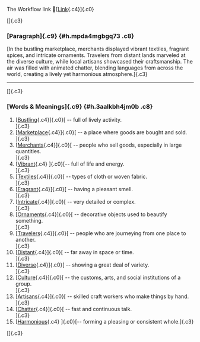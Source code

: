 The Workflow link
👏[[Link](https://www.google.com/url?q=http://www.google.com&sa=D&source=editors&ust=1759664457537232&usg=AOvVaw1coCPAzHAJLfiMC6kblBAY){.c4}]{.c0}

[]{.c3}

### [Paragraph]{.c9} {#h.mpda4mgbgq73 .c8}

[In the bustling marketplace, merchants displayed vibrant textiles,
fragrant spices, and intricate ornaments. Travelers from distant lands
marveled at the diverse culture, while local artisans showcased their
craftsmanship. The air was filled with animated chatter, blending
languages from across the world, creating a lively yet harmonious
atmosphere.]{.c3}

------------------------------------------------------------------------

[]{.c3}

### [Words & Meanings]{.c9} {#h.3aalkbh4jm0b .c8}

1.  [[Bustling](https://www.google.com/url?q=http://www.google.com&sa=D&source=editors&ust=1759664457538864&usg=AOvVaw0G_LTcs3PXC0FDIJyxL9Tl){.c4}]{.c0}[ --
    full of lively activity.\
    ]{.c3}
2.  [[Marketplace](https://www.google.com/url?q=http://www.google.com&sa=D&source=editors&ust=1759664457539192&usg=AOvVaw0FMDLbHrFTMEYImXXFeu-M){.c4}]{.c0}[ --
    a place where goods are bought and sold.\
    ]{.c3}
3.  [[Merchants](https://www.google.com/url?q=http://www.google.com&sa=D&source=editors&ust=1759664457539507&usg=AOvVaw1mDi9DFxb9IaEC9pRNH_DV){.c4}]{.c0}[ --
    people who sell goods, especially in large quantities.\
    ]{.c3}
4.  [[Vibrant](https://www.google.com/url?q=http://www.google.com&sa=D&source=editors&ust=1759664457539852&usg=AOvVaw0lsitDcac4KJ21YqZ6irwo){.c4}
    ]{.c0}[-- full of life and energy.\
    ]{.c3}
5.  [[Textiles](https://www.google.com/url?q=http://www.google.com&sa=D&source=editors&ust=1759664457540122&usg=AOvVaw041U1HryxK2JOa4wJpRCKl){.c4}]{.c0}[ --
    types of cloth or woven fabric.\
    ]{.c3}
6.  [[Fragrant](https://www.google.com/url?q=http://www.google.com&sa=D&source=editors&ust=1759664457540405&usg=AOvVaw0REZTxn6MY5EEbQzB-ELzr){.c4}]{.c0}[ --
    having a pleasant smell.\
    ]{.c3}
7.  [[Intricate](https://www.google.com/url?q=http://www.google.com&sa=D&source=editors&ust=1759664457540702&usg=AOvVaw1y0EChKLyXCqItOjIJijlc){.c4}]{.c0}[ --
    very detailed or complex.\
    ]{.c3}
8.  [[Ornaments](https://www.google.com/url?q=http://www.google.com&sa=D&source=editors&ust=1759664457541028&usg=AOvVaw1ziTYc0i5r9BTi-gBCi9Q_){.c4}]{.c0}[ --
    decorative objects used to beautify something.\
    ]{.c3}
9.  [[Travelers](https://www.google.com/url?q=http://www.google.com&sa=D&source=editors&ust=1759664457541387&usg=AOvVaw2lfLT8Gdn9_C4gdtwBmrPV){.c4}]{.c0}[ --
    people who are journeying from one place to another.\
    ]{.c3}
10. [[Distant](https://www.google.com/url?q=http://www.google.com&sa=D&source=editors&ust=1759664457541779&usg=AOvVaw0utRAy9nnV9rekEPW0AJOB){.c4}]{.c0}[ --
    far away in space or time.\
    ]{.c3}
11. [[Diverse](https://www.google.com/url?q=http://www.google.com&sa=D&source=editors&ust=1759664457542110&usg=AOvVaw08hdfs1jgxOpD9m1TzTsgL){.c4}]{.c0}[ --
    showing a great deal of variety.\
    ]{.c3}
12. [[Culture](https://www.google.com/url?q=http://www.google.com&sa=D&source=editors&ust=1759664457542456&usg=AOvVaw2N4KOGsx6pHE7uIBT-zLoy){.c4}]{.c0}[ --
    the customs, arts, and social institutions of a group.\
    ]{.c3}
13. [[Artisans](https://www.google.com/url?q=http://www.google.com&sa=D&source=editors&ust=1759664457542862&usg=AOvVaw1M3Ckd4x-aAYPMJExNWhCE){.c4}]{.c0}[ --
    skilled craft workers who make things by hand.\
    ]{.c3}
14. [[Chatter](https://www.google.com/url?q=http://www.google.com&sa=D&source=editors&ust=1759664457543247&usg=AOvVaw1lZaUtdzSAdNVUuPoSD2KZ){.c4}]{.c0}[ --
    fast and continuous talk.\
    ]{.c3}
15. [[Harmonious](https://www.google.com/url?q=http://www.google.com&sa=D&source=editors&ust=1759664457543613&usg=AOvVaw1breiI_us-qehE-SL8hbqW){.c4}
    ]{.c0}[-- forming a pleasing or consistent whole.]{.c3}

[]{.c3}
